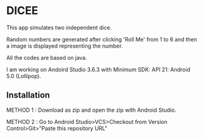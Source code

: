 # DICEE

This app simulates two independent dice.

Random numbers are generated after clicking 'Roll Me' from 1 to 6 and then a image is displayed representing the number.

All the codes are based on java.

I am working on Andoird Studio 3.6.3 with Minimum SDK: API 21: Android 5.0 (Lollipop).

## Installation

METHOD 1 : Download as zip and open the zip with Android Studio.

METHOD 2 : Go to Android Studio>VCS>Checkout from Version Control>Git>"Paste this repository URL"
